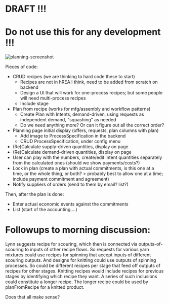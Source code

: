# DRAFT !!! 
# Do not use this for any development !!!

![planning-screenshot](https://github.com/Carbon-Farm-Network/Requirements-Doc/assets/3776081/0ac31a44-102b-4e8c-93df-50b1463852d3)

Pieces of code:

* CRUD recipes (we are thinking to hard code these to start)
   * Recipes are not in hREA I think, need to be added from scratch on backend
   * Design a UI that will work for one-process recipes; but some people will need multi-process recipes
   * Include stage
* Plan from recipe (works for mfg/assembly and workflow patterns)
   * Create Plan with Intents, demand-driven, using requests as independent demand, "squashing" as needed
   * Do we need anything more?  Or can it figure out all the correct order?
* Planning page initial display (offers, requests, plan columns with plan)
   * Add image to ProcessSpecification in the backend
   * CRUD ProcessSpecification, under config menu
* (Re)Calculate supply-driven quantities, display on page
* (Re)Calculate demand-driven quantities, display on page
* User can play with the numbers, create/edit intent quantities separately from the calculated ones (should we show payments/costs?)
* Lock in plan (create a plan with actual commitments, is this one at a time, or the whole thing, or both? > probably best to allow one at a time;  include payment commitment and agreement)
* Notify suppliers of orders (send to them by email?  list?)

Then, after the plan is done:

* Enter actual economic events against the commitments
* List (start of the accounting....)

# Followups to morning discussion:

Lynn suggests recipe for scouring, which then is connected via outputs-of-scouring to inputs of other recipe flows. So requests for various yarn mixtures could use recipes for spinning that accept inputs of different scouring outputs. And designs for knitting could use outputs of spinning processes. So could be different recipes per stage that feed off outputs of recipes for other stages. Knitting recipes would include recipes for previous stages by identifying which recipe they want. A series of such inclusions could constitute a longer recipe. The longer recipe could be used by planFromRecipe for a knitted product.

Does that all make sense?

